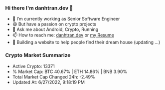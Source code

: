 ### Hi there I'm danhtran.dev 👋

- 🔭 I’m currently working as Senior Software Engineer
- 😄 But have a passion on crypto projects
- 💬 Ask me about Android, Crypto, Running 
- 📫 How to reach me: <a href="https://danhtran.dev" target="_blank">danhtran.dev</a> or <a href="Developer-Resume.pdf" target="_blank">my Resume</a>
- 🌱 Building a website to help people find their dream house (updating ...)

### Crypto Market Summarize
- Active Crypto: 13371
- % Market Cap: BTC 40.67% | ETH 14.86% | BNB 3.90%
- Total Market Cap Changed 24h: -2.49%
- Updated At: 6/27/2022, 9:18:19 PM
